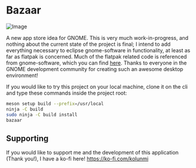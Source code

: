 # Bazaar

![Image](https://github.com/user-attachments/assets/3e174c39-fe0d-48af-a900-49cbe03a9274)

A new app store idea for GNOME. This is very much work-in-progress,
and nothing about the current state of the project is final; I intend
to add everything necessary to eclipse gnome-software in
functionality, at least as far as flatpak is concerned. Much of the
flatpak related code is referenced from gnome-software, which you can
find [here](https://gitlab.gnome.org/GNOME/gnome-software). Thanks to
everyone in the GNOME development community for creating such an
awesome desktop environment!

If you would like to try this project on your local machine, clone it
on the cli and type these commands inside the project root:

```sh
meson setup build --prefix=/usr/local
ninja -C build
sudo ninja -C build install
bazaar
```

## Supporting

If you would like to support me and the development of this
application (Thank you!), I have a ko-fi here!
https://ko-fi.com/kolunmi
